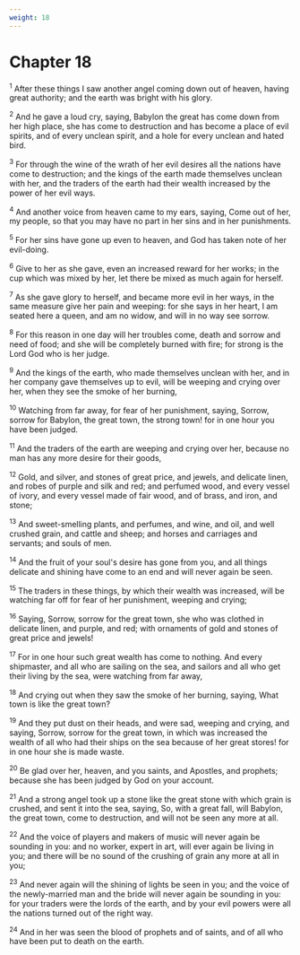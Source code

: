 ```yaml
---
weight: 18
---
```


# Chapter 18

<sup>1</sup> After these things I saw another angel coming down out of heaven, having great authority; and the earth was bright with his glory. 

<sup>2</sup> And he gave a loud cry, saying, Babylon the great has come down from her high place, she has come to destruction and has become a place of evil spirits, and of every unclean spirit, and a hole for every unclean and hated bird. 

<sup>3</sup> For through the wine of the wrath of her evil desires all the nations have come to destruction; and the kings of the earth made themselves unclean with her, and the traders of the earth had their wealth increased by the power of her evil ways. 

<sup>4</sup> And another voice from heaven came to my ears, saying, Come out of her, my people, so that you may have no part in her sins and in her punishments. 

<sup>5</sup> For her sins have gone up even to heaven, and God has taken note of her evil-doing. 

<sup>6</sup> Give to her as she gave, even an increased reward for her works; in the cup which was mixed by her, let there be mixed as much again for herself. 

<sup>7</sup> As she gave glory to herself, and became more evil in her ways, in the same measure give her pain and weeping: for she says in her heart, I am seated here a queen, and am no widow, and will in no way see sorrow. 

<sup>8</sup> For this reason in one day will her troubles come, death and sorrow and need of food; and she will be completely burned with fire; for strong is the Lord God who is her judge. 

<sup>9</sup> And the kings of the earth, who made themselves unclean with her, and in her company gave themselves up to evil, will be weeping and crying over her, when they see the smoke of her burning, 

<sup>10</sup> Watching from far away, for fear of her punishment, saying, Sorrow, sorrow for Babylon, the great town, the strong town! for in one hour you have been judged. 

<sup>11</sup> And the traders of the earth are weeping and crying over her, because no man has any more desire for their goods, 

<sup>12</sup> Gold, and silver, and stones of great price, and jewels, and delicate linen, and robes of purple and silk and red; and perfumed wood, and every vessel of ivory, and every vessel made of fair wood, and of brass, and iron, and stone; 

<sup>13</sup> And sweet-smelling plants, and perfumes, and wine, and oil, and well crushed grain, and cattle and sheep; and horses and carriages and servants; and souls of men. 

<sup>14</sup> And the fruit of your soul's desire has gone from you, and all things delicate and shining have come to an end and will never again be seen. 

<sup>15</sup> The traders in these things, by which their wealth was increased, will be watching far off for fear of her punishment, weeping and crying; 

<sup>16</sup> Saying, Sorrow, sorrow for the great town, she who was clothed in delicate linen, and purple, and red; with ornaments of gold and stones of great price and jewels! 

<sup>17</sup> For in one hour such great wealth has come to nothing. And every shipmaster, and all who are sailing on the sea, and sailors and all who get their living by the sea, were watching from far away, 

<sup>18</sup> And crying out when they saw the smoke of her burning, saying, What town is like the great town? 

<sup>19</sup> And they put dust on their heads, and were sad, weeping and crying, and saying, Sorrow, sorrow for the great town, in which was increased the wealth of all who had their ships on the sea because of her great stores! for in one hour she is made waste. 

<sup>20</sup> Be glad over her, heaven, and you saints, and Apostles, and prophets; because she has been judged by God on your account. 

<sup>21</sup> And a strong angel took up a stone like the great stone with which grain is crushed, and sent it into the sea, saying, So, with a great fall, will Babylon, the great town, come to destruction, and will not be seen any more at all. 

<sup>22</sup> And the voice of players and makers of music will never again be sounding in you: and no worker, expert in art, will ever again be living in you; and there will be no sound of the crushing of grain any more at all in you; 

<sup>23</sup> And never again will the shining of lights be seen in you; and the voice of the newly-married man and the bride will never again be sounding in you: for your traders were the lords of the earth, and by your evil powers were all the nations turned out of the right way. 

<sup>24</sup> And in her was seen the blood of prophets and of saints, and of all who have been put to death on the earth. 


